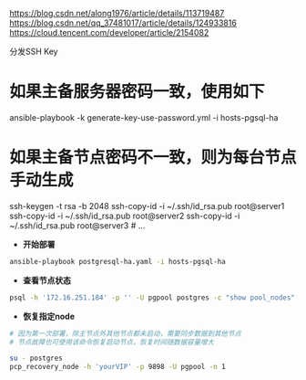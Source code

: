 https://blog.csdn.net/along1976/article/details/113719487
https://blog.csdn.net/qq_37481017/article/details/124933816
https://cloud.tencent.com/developer/article/2154082

分发SSH Key
# 如果主备服务器密码一致，使用如下
ansible-playbook -k generate-key-use-password.yml -i hosts-pgsql-ha


# 如果主备节点密码不一致，则为每台节点手动生成
ssh-keygen -t rsa -b 2048
ssh-copy-id -i ~/.ssh/id_rsa.pub root@server1
ssh-copy-id -i ~/.ssh/id_rsa.pub root@server2
ssh-copy-id -i ~/.ssh/id_rsa.pub root@server3 # ...

- **开始部署**
``` bash
ansible-playbook postgresql-ha.yaml -i hosts-pgsql-ha
```

- **查看节点状态**
``` bash
psql -h '172.16.251.184' -p '' -U pgpool postgres -c "show pool_nodes"
```

- **恢复指定node**
``` bash
# 因为第一次部署，除主节点外其他节点都未启动，需要同步数据到其他节点
# 节点故障也可使用该命令恢复启动节点，恢复时间随数据容量增大

su - postgres
pcp_recovery_node -h 'yourVIP' -p 9898 -U pgpool -n 1
```